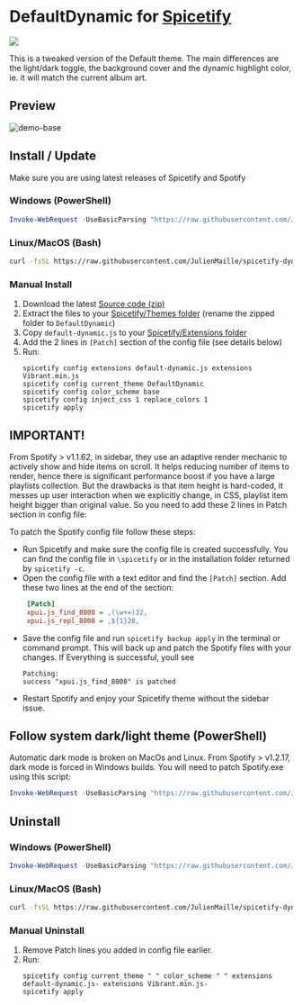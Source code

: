 # DefaultDynamic for [Spicetify](https://github.com/khanhas/spicetify-cli)

<a href="https://github.com/JulienMaille/spicetify-dynamic-theme/releases/latest"><img src="https://img.shields.io/github/release/JulienMaille/spicetify-dynamic-theme/all.svg"></a>

This is a tweaked version of the Default theme.
The main differences are the light/dark toggle, the background cover and the dynamic highlight color, ie. it will match the current album art.

## Preview

![demo-base](./preview.gif)

## Install / Update

Make sure you are using latest releases of Spicetify and Spotify

### Windows (PowerShell)

```powershell
Invoke-WebRequest -UseBasicParsing "https://raw.githubusercontent.com/JulienMaille/spicetify-dynamic-theme/master/install.ps1" | Invoke-Expression
```

### Linux/MacOS (Bash)

```bash
curl -fsSL https://raw.githubusercontent.com/JulienMaille/spicetify-dynamic-theme/master/install.sh | sh
```

### Manual Install

1. Download the latest [Source code (zip)](https://github.com/JulienMaille/spicetify-dynamic-theme/releases/latest)
2. Extract the files to your [Spicetify/Themes folder](https://spicetify.app/docs/development/customization#themes) (rename the zipped folder to `DefaultDynamic`)
3. Copy `default-dynamic.js` to your [Spicetify/Extensions folder](https://spicetify.app/docs/advanced-usage/extensions#installing)
4. Add the 2 lines in `[Patch]` section of the config file (see details below)
5. Run:
    ```
    spicetify config extensions default-dynamic.js extensions Vibrant.min.js
    spicetify config current_theme DefaultDynamic
    spicetify config color_scheme base
    spicetify config inject_css 1 replace_colors 1
    spicetify apply
    ```

## IMPORTANT!

From Spotify > v1.1.62, in sidebar, they use an adaptive render mechanic to actively show and hide items on scroll. It helps reducing number of items to render, hence there is significant performance boost if you have a large playlists collection. But the drawbacks is that item height is hard-coded, it messes up user interaction when we explicitly change, in CSS, playlist item height bigger than original value. So you need to add these 2 lines in Patch section in config file:

To patch the Spotify config file follow these steps:

- Run Spicetify and make sure the config file is created successfully. You can find the config file in `\spicetify` or in the installation folder returned by `spicetify -c`.
- Open the config file with a text editor and find the `[Patch]` section. Add these two lines at the end of the section:
  ```ini
   [Patch]
   xpui.js_find_8008 = ,(\w+=)32,
   xpui.js_repl_8008 = ,${1}28,
  ```
- Save the config file and run `spicetify backup apply` in the terminal or command prompt. This will back up and patch the Spotify files with your changes. If Everything is successful, youll see
  ```
  Patching:
  success "xpui.js_find_8008" is patched
  ```
- Restart Spotify and enjoy your Spicetify theme without the sidebar issue.

## Follow system dark/light theme (PowerShell)

Automatic dark mode is broken on MacOs and Linux.
From Spotify > v1.2.17, dark mode is forced in Windows builds. You will need to patch Spotify.exe using this script:

```powershell
Invoke-WebRequest -UseBasicParsing "https://raw.githubusercontent.com/JulienMaille/spicetify-dynamic-theme/master/patch-dark-mode.ps1" | Invoke-Expression
```
## Uninstall

### Windows (PowerShell)

```powershell
Invoke-WebRequest -UseBasicParsing "https://raw.githubusercontent.com/JulienMaille/spicetify-dynamic-theme/master/uninstall.ps1" | Invoke-Expression
```

### Linux/MacOS (Bash)

```bash
curl -fsSL https://raw.githubusercontent.com/JulienMaille/spicetify-dynamic-theme/master/uninstall.sh | sh
```

### Manual Uninstall

1. Remove Patch lines you added in config file earlier.
2. Run:
    ```
    spicetify config current_theme " " color_scheme " " extensions default-dynamic.js- extensions Vibrant.min.js-
    spicetify apply
    ```
